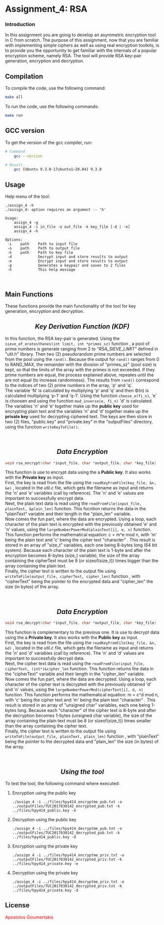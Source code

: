 # Assignment_4: RSA 

### Introduction 
In this assignment you are going to develop an asymmetric encryption tool in C from scratch. The purpose of this assignment, now that you are familiar with implementing simple ciphers as well as using real encryption toolkits, is to provide you the opportunity to get familiar with the internals of a popular encryption scheme, namely RSA. The tool will provide RSA key-pair generation, encryption and decryption.
 

## Compilation

To compile the code, use the following command:

```bash
make all
```

To run the code, use the following commands:

```bash
make run
```

## GCC version
To get the version of the gcc compiler, run:
```bash
# Command 
    gcc --version

# Result
    gcc (Ubuntu 9.3.0-17ubuntu1~20.04) 9.3.0
```

## Usage
Help menu of the tool:
```
./assign_4 -h
./assign_4: option requires an argument -- 'h'

Usage:
    assign_4 -g 
    assign_4 -i in_file -o out_file -k key_file [-d | -e]
    assign_4 -h

Options:
 -i    path    Path to input file
 -o    path    Path to output file
 -k    path    Path to key file
 -d            Decrypt input and store results to output
 -e            Encrypt input and store results to output
 -g            Generates a keypair and saves to 2 files
 -h            This help message
```

<p>&nbsp;</p>

## Main Functions
These functions provide the main functionality of the tool for key generation, encryption and decryption.

## <center>*Key Derivation Function (KDF)*</center>
In this function, the RSA key-pair is generated. Using the ```sieve_of_eratosthenes(int limit, int *primes_sz)``` function , a pool of prime numbers is generate ranging from 2 to *"RSA_SIEVE_LIMIT"* defined in "util.h" library. Then two (2) pseudorandom prime numbers are selected from the pool using the ```rand()```. Because the output for ```rand()``` ranges from 0 to RAND_MAX, the remainder with the division of "primes_sz" (pool size) is kept, so that the limits of the array with the primes is not exceeded. If they prime numbers are equal, the process explained above, repeates until the are not equal (to increase randomness). The results from ```rand()``` correspond to the indices of two (2) prime numbers in the array, 'p' and 'q'. <br>
The variable 'N' is calculated by multiplying 'p' and 'q' and then Φ(n) is calculated multiplying 'p-1' and 'q-1'. Using the function ```choose_e(fi_n)```, 'e' is choosen and using the function ```mod_inverse(e, fi_n)``` 'd' is calculated. <br>
The variables 'n' and 'e' together make up the **public key** used for encrypting plain text and the variables 'n' and 'd' together make up the **private key** used for decrypting ciphered text. The keys are then store in two (2) files, "public.key" and "private.key" in the "outputFiles" directory, using the function ```writeKeyToFile()```.

<p>&nbsp;</p>

## <center>*Data Encryption*</center>
```c
void rsa_encrypt(char *input_file, char *output_file, char *key_file)
```
This function is use to encrypt data using the a **Public key**. It also works with the **Private key** as input. <br>
First, the key is read from the file using the ```readKeyFromFile(key_file, &n, &e)``` , located in the util.c file, which gets the filename as input and returns the 'n' and 'e' variables (call by reference). The 'n' and 'e' values are important to successfully encrypt data. <br>
Next, the plain text data is read using the ```readFromFile(input_file, plainText, &plain_len)``` function. This fucntion returns the data in the "plainText" variable and their length in the "plain_len" variable. <br>
Now comes the fun part, where the data are encrypted. Using a loop, each character of the plain text is encrypted with the previously obtained 'e' and 'n' values, using the ```largeNumberPowerMod(plainText[i], e, n)``` function. This function performs the mathematical equation: c = m^e mod n, with 'm' being the plain text and 'c' being the cipher text "character" . This result is stored in an array of "size_t" variables, each one being 8-bytes long (64 bit system). Because each character of the plain text is 1-byte and after the encryption becomes 8-bytes (size_t variable), the size of the array containing the cipherText must be 8 (or sizeof(size_t)) times bigger than the array containing the plain text. <br>
Finally, the cipher text is written to the output file using ```writeToFile(output_file, cipherText, cipher_len)``` function , with "cipherText" being the pointer to the encrypted data and "cipher_len" the size (in bytes) of the array.     

<p>&nbsp;</p>

## <center>*Data Encryption*</center>
```c
void rsa_decrypt(char *input_file, char *output_file, char *key_file)
```
This function is complementary to the previous one. It is use to decrypt data using the a **Private key**. It also works with the **Public key** as input. <br>
First, the key is read from the file using the ```readKeyFromFile(key_file, &n, &d)``` , located in the util.c file, which gets the filename as input and returns the 'n' and 'd' variables (call by reference). The 'n' and 'd' values are important to successfully decrypt data. <br>
Next, the cipher text data is read using the ```readFromFile(input_file, cipherText, (int*)&cipher_len``` function. This function returns the data in the "cipherText" variable and their length in the "cipher_len" variable. <br>
Now comes the fun part, where the data are decrypted. Using a loop, each character of the cipher text is decrypted with the previously obtained 'd' and 'n' values, using the ```largeNumberPowerMod(cipherText[i], d, n)``` function. This function performs the mathematical equation: m = c^d mod n, with 'c' being the cipher text and 'm' being the plain text "character" . This result is stored in an array of "unsigned char" variables, each one being 1-bytes long. Because each "character" of the cipher text is 8-byte and after the decryption becomes 1-bytes (unsigned char variable), the size of the array containing the plain text must be 8 (or sizeof(size_t)) times smaller than the array containing the cipher text. <br>
Finally, the cipher text is written to the output file using ```writeToFile(output_file, plainText, plain_len)``` function , with "plainText" being the pointer to the decrypted data and "plain_len" the size (in bytes) of the array.    


<p>&nbsp;</p>

## <center>*Using the tool*</center>
To test the tool, the following command where executed:
1. Encryption using the public key 
   ```
   ./assign_4 -i ../files/hpy414_encryptme_pub.txt -o ../outputFiles/TUC2017030142_encrypted_pub.txt -k ../files/hpy414_public.key -e
   ```
2. Decryption using the public key 
   ```
   ./assign_4 -i ../files/hpy414_decryptme_pub.txt -o ../outputFiles/TUC2017030142_decrypted_pub.txt -k ../files/hpy414_public.key -d
   ```

2. Encryption using the private key
   ```
   ./assign_4 -i ../files/hpy414_encryptme_priv.txt -o ../outputFiles/TUC2017030142_encrypted_priv.txt -k ../files/hpy414_private.key -e
   ```
3. Decryption using the private key
   ```
   ./assign_4 -i ../files/hpy414_decryptme_priv.txt -o ../outputFiles/TUC2017030142_decrypted_priv.txt -k ../files/hpy414_private.key -d
   ```



## License
<p style="color:red;">Apostolos Gioumertakis</p>
